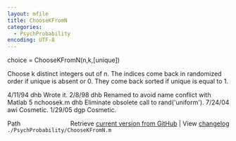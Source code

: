```yaml
---
layout: mfile
title: ChooseKFromN
categories:
  - PsychProbability
encoding: UTF-8
---
```


 choice = ChooseKFromN(n,k,[unique])

 Choose k distinct integers out of n.   The indices come back in
 randomized order if unique is absent or 0.  They come back
 sorted if unique is equal to 1.

 4/11/94    dhb     Wrote it.
 2/8/98    dhb     Renamed to avoid name conflict with Matlab 5 nchoosek.m
            dhb     Eliminate obsolete call to rand('uniform').
 7/24/04   awi     Cosmetic.
 1/29/05   dgp     Cosmetic.


<div class="code_header" style="text-align:right;">
  <span style="float:left;">Path&nbsp;&nbsp;</span> <span class="counter">Retrieve <a href=
  "https://raw.github.com/Psychtoolbox-3/Psychtoolbox-3/beta/./PsychProbability/ChooseKFromN.m">current version from GitHub</a> | View <a href=
  "https://github.com/Psychtoolbox-3/Psychtoolbox-3/commits/beta/./PsychProbability/ChooseKFromN.m">changelog</a></span>
</div>
<div class="code">
  <code>./PsychProbability/ChooseKFromN.m</code>
</div>

